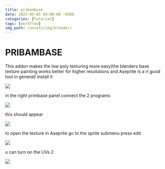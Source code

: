 ```yaml
---
title: pribambase
date: 2023-05-05 09:00:00 -0500
categories: [Tutorial]
tags: [workflow]
img_path: /assets/img/blender/
---
```


# **PRIBAMBASE**
This addon makes the low poly texturing more easy(the blenders base texture painting works better for higher resolutions and Aseprite is a rl good tool in general) install it

![](blender101_html_b92e920341ce9053.png)

in the right primbase panel connect the 2 programs

![](blender101_html_c1e556cfedabe950.png)

this should appear

![](blender101_html_3a06ac7a6685fee1.png)

to open the texture in Aseprite go to the sprite submenu press edit

![](blender101_html_518f2bd4868b438b.png)

u can turn on the UVs 2

![](blender101_html_e8e0e3d68cb9cf41.png)

